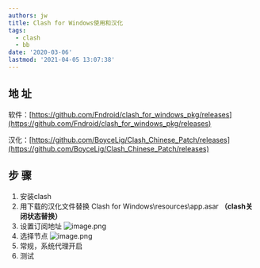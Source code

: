 ```yaml
---
authors: jw
title: Clash for Windows使用和汉化
tags:
  - clash
  - bb
date: '2020-03-06'
lastmod: '2021-04-05 13:07:38'
---
```


## 地 址
软件：[https://github.com/Fndroid/clash_for_windows_pkg/releases](https://github.com/Fndroid/clash_for_windows_pkg/releases)

汉化：[https://github.com/BoyceLig/Clash_Chinese_Patch/releases](https://github.com/BoyceLig/Clash_Chinese_Patch/releases)  

## 步 骤

 1. 安装clash
 2. 用下载的汉化文件替换 Clash for Windows\resources\app.asar **（clash关闭状态替换）**
 3. 设置订阅地址
	![image.png](https://i.loli.net/2021/06/07/GPaQYlTmsROeuqd.png)
 4. 选择节点
   ![image.png](https://i.loli.net/2021/06/07/KxviqQglAIRn3JN.png)
 5. 常规，系统代理开启
 6. 测试
